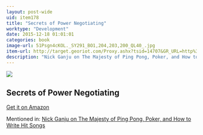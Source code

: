 ```yaml
---
layout: post-wide
uid: item178
title: "Secrets of Power Negotiating"
worktype: "Development"
date: 2015-12-18 01:01:01
categories: book
image-url: 51Psgn4cKOL._SY291_BO1,204,203,200_QL40_.jpg
item-url: http://target.georiot.com/Proxy.ashx?tsid=14707&GR_URL=http%3A%2F%2Fwww.amazon.com%2FSecrets-Power-Negotiating-Anniversary-Edition%2Fdp%2F1601631391%2F
description: "Nick Ganju on The Majesty of Ping Pong, Poker, and How to Write Hit Songs"
---
```

<a href="http://target.georiot.com/Proxy.ashx?tsid=14707&GR_URL=http%3A%2F%2Fwww.amazon.com%2FSecrets-Power-Negotiating-Anniversary-Edition%2Fdp%2F1601631391%2F" target="blank"><img src="../../../../img/thumbs/51Psgn4cKOL._SY291_BO1,204,203,200_QL40_.jpg" class="prod-img"></a>
<h2>Secrets of Power Negotiating</h2>
<p><a href="http://target.georiot.com/Proxy.ashx?tsid=14707&GR_URL=http%3A%2F%2Fwww.amazon.com%2FSecrets-Power-Negotiating-Anniversary-Edition%2Fdp%2F1601631391%2F" target="blank">Get it on Amazon</a><p>
<p>Mentioned in: <a href="http://fourhourworkweek.com/2014/11/21/nick-ganju/" target="blank">Nick Ganju on The Majesty of Ping Pong, Poker, and How to Write Hit Songs</a></p>
